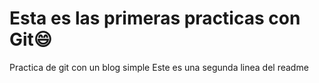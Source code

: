 # Esta es las primeras practicas con Git😄
Practica de git con un blog simple
Este es una segunda linea del readme

